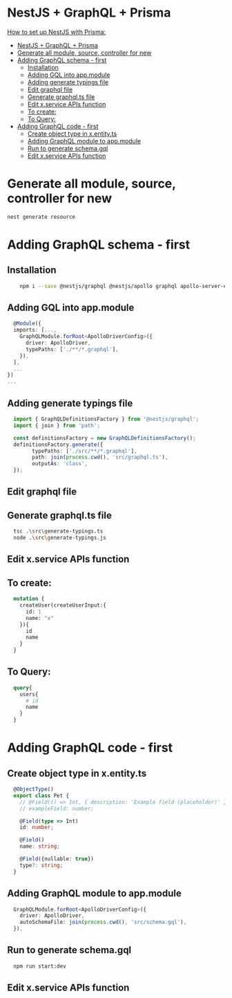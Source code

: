# NestJS + GraphQL + Prisma

[How to set up NestJS with Prisma:](https://github.com/LeGiangK62/nodeJS-postgres)


- [NestJS + GraphQL + Prisma](#nestjs--graphql--prisma)
- [Generate all module, source, controller for new](#generate-all-module-source-controller-for-new)
- [Adding GraphQL schema - first](#adding-graphql-schema---first)
  - [Installation](#installation)
  - [Adding GQL into app.module](#adding-gql-into-appmodule)
  - [Adding generate typings file](#adding-generate-typings-file)
  - [Edit graphql file](#edit-graphql-file)
  - [Generate graphql.ts file](#generate-graphqlts-file)
  - [Edit x.service APIs function](#edit-xservice-apis-function)
  - [To create:](#to-create)
  - [To Query:](#to-query)
- [Adding GraphQL code - first](#adding-graphql-code---first)
  - [Create object type in x.entity.ts](#create-object-type-in-xentityts)
  - [Adding GraphQL module to app.module](#adding-graphql-module-to-appmodule)
  - [Run to generate schema.gql](#run-to-generate-schemagql)
  - [Edit x.service APIs function](#edit-xservice-apis-function-1)


# Generate all module, source, controller for new

```bash
nest generate resource
```

# Adding GraphQL schema - first

## Installation


  ```bash
      npm i --save @nestjs/graphql @nestjs/apollo graphql apollo-server-express typescript ts-node ts-morph @apollo/gateway
  ```

## Adding GQL into app.module
  ```ts
    @Module({
    imports: [...,
      GraphQLModule.forRoot<ApolloDriverConfig>({
        driver: ApolloDriver,
        typePaths: ['./**/*.graphql'],
      }),
    ],
    ...
  })
  ...
  ```

## Adding generate typings file

  ```ts
    import { GraphQLDefinitionsFactory } from '@nestjs/graphql';
    import { join } from 'path';

    const definitionsFactory = new GraphQLDefinitionsFactory();
    definitionsFactory.generate({
          typePaths: ['./src/**/*.graphql'],
          path: join(process.cwd(), 'src/graphql.ts'),
          outputAs: 'class',
    });
  ```

## Edit graphql file


## Generate graphql.ts file
  ```bash
    tsc .\src\generate-typings.ts 
    node .\src\generate-typings.js 
  ```


## Edit x.service APIs function

## To create:
  ```graphql
    mutation {
      createUser(createUserInput:{
        id: 1
        name: "x"
      }){
        id 
        name
      }
    }
  ```

## To Query:
  ```graphql
    query{
      users{ 
        # id
        name
      }
    }
  ```


# Adding GraphQL code - first

## Create object type in x.entity.ts
  ```ts
    @ObjectType()
    export class Pet {
      // @Field(() => Int, { description: 'Example field (placeholder)' })
      // exampleField: number;

      @Field(type => Int)
      id: number;

      @Field()
      name: string;

      @Field({nullable: true})
      type?: string;
    }

  ```

## Adding GraphQL module to app.module
  ```ts
    GraphQLModule.forRoot<ApolloDriverConfig>({
      driver: ApolloDriver,
      autoSchemaFile: join(process.cwd(), 'src/schema.gql'),
    }),
  ```

## Run to generate schema.gql
  ```bash
    npm run start:dev
  ```

## Edit x.service APIs function